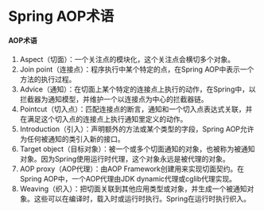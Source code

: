 # Spring AOP术语

#### AOP术语
1. Aspect（切面）：一个关注点的模块化，这个关注点会横切多个对象。
2. Join point（连接点）：程序执行中某个特定的点，在Spring AOP中表示一个方法的执行过程。
3. Advice（通知）：在切面上某个特定的连接点上执行的动作，在Spring中，以拦截器为通知模型，并维护一个以连接点为中心的拦截器链。
4. Pointcut（切入点）：匹配连接点的断言，通知和一个切入点表达式关联，并在满足这个切入点的连接点上执行通知里定义的动作。
5. Introduction（引入）：声明额外的方法或某个类型的字段，Spring AOP允许为任何被通知的类引入新的接口。
6. Target object（目标对象）：被一个或多个切面通知的对象，也被称为被通知对象。因为Spring使用运行时代理，这个对象永远是被代理的对象。
7. AOP proxy（AOP代理）：由AOP Framework创建用来实现切面契约。在Spring AOP中，一个AOP代理由JDK dynamic代理或cglib代理实现。
8. Weaving（织入）：把切面关联到其他应用类型或对象，并生成一个被通知对象。这些可以在编译时，载入时或运行时执行。Spring在运行时执行织入。
